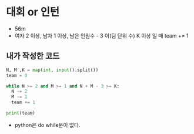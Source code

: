 # 대회 or 인턴
- 56m
- 여자 2 이상, 남자 1 이상, 남은 인원수 - 3 이(팀 단위 수) K 이상 일 때 team += 1 
## 내가 작성한 코드
~~~python
N, M ,K = map(int, input().split())
team = 0

while N >= 2 and M >= 1 and N + M - 3 >= K:
  N -= 2
  M -= 1
  team += 1

print(team)
~~~
- python은 do while문이 없다.
